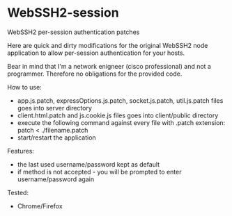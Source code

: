 # WebSSH2-session
WebSSH2 per-session authentication patches

Here are quick and dirty modifications for the original WebSSH2 node application to allow per-session authentication for your hosts.

Bear in mind that I'm a network enigneer (cisco professional) and not a programmer. Therefore no obligations for the provided code.


How to use:
- app.js.patch, expressOptions.js.patch, socket.js.patch, util.js.patch files goes into server directory
- client.html.patch and js.cookie.js files goes into client/public directory
- execute the following command against every file with .patch extension: patch < ./filename.patch
- start/restart the application


Features:
- the last used username/password kept as default
- if method is not accepted - you will be prompted to enter username/password again


Tested:
- Chrome/Firefox
